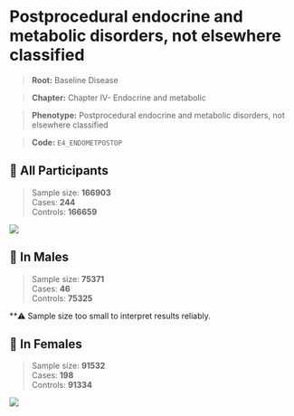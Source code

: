 # Postprocedural endocrine and metabolic disorders, not elsewhere classified

> **Root:** Baseline Disease  

> **Chapter:** Chapter IV- Endocrine and metabolic  

> **Phenotype:** Postprocedural endocrine and metabolic disorders, not elsewhere classified  

> **Code:** `E4_ENDOMETPOSTOP`

## 🧪 All Participants  
> Sample size: **166903**  
> Cases: **244**  
> Controls: **166659**
<img src="/Disease/Figures/ALL/Baseline/E4_ENDOMETPOSTOP.png"/>
<CsvTable src="/Disease/Data/ALL/Baseline/LG_E4_ENDOMETPOSTOP.csv" label="🔍 View full results" />

## 👨 In Males  
> Sample size: **75371**  
> Cases: **46**  
> Controls: **75325**

**⚠️ Sample size too small to interpret results reliably.

## 👩 In Females  
> Sample size: **91532**  
> Cases: **198**  
> Controls: **91334**
<img src="/Disease/Figures/Female/Baseline/E4_ENDOMETPOSTOP.png"/>
<CsvTable src="/Disease/Data/Female/Baseline/LG_E4_ENDOMETPOSTOP.csv" label="🔍 View full results" />
